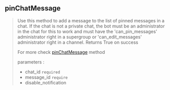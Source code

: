 ## pinChatMessage

> Use this method to add a message to the list of pinned messages in a chat. If the chat is not a private chat, the bot must be an administrator in the chat for this to work and must have the 'can_pin_messages' administrator right in a supergroup or 'can_edit_messages' administrator right in a channel. Returns True on success
>
> For more check [pinChatMessage](https://core.telegram.org/bots/api#pinchatmessage) method
>
> parameters :
>
> - chat_id `required`
> - message_id `require`
> - disable_notification
